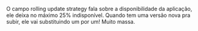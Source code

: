 O campo rolling update strategy fala sobre a disponibilidade da aplicação, ele deixa no máximo 25% indisponível. Quando tem uma versão nova pra subir, ele vai substituindo um por um! Muito massa.